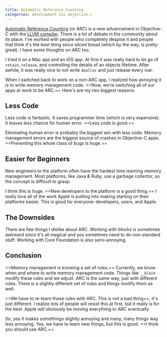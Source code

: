 ```yaml
---
title: Automatic Reference Counting
categories: development ios objective-c
---
```


[Automatic Reference Counting](http://clang.llvm.org/docs/AutomaticReferenceCounting.html) (or ARC) is a new advancement in Objective-C with the [LLVM compiler](http://llvm.org/). There is a lot of debate in the community about its place. I've worked with people who completely despise it and people that think it's the best thing since sliced bread (which by the way, is pretty great). I have some thoughts on ARC too.

I tried it on a Mac app and an iOS app. At first it was really hard to let go of `retain`, `release`, and controlling the details of an objects lifetime. After awhile, it was really nice to not write `dealloc` and just release every ivar.

When I switched back to work on a non-ARC app, I realized how annoying it is to write memory management code. ==Now, we're switching all of our apps at work to be ARC.== Here's are my two biggest reasons:

## Less Code

Less code is fantastic. It saves programmer time (which is very expensive). It leaves less chance for human error. ==Less code is good.==

Eliminating human error is probably the biggest win with less code. Memory management errors are the biggest source of crashes in Objective-C apps. ==Preventing this whole class of bugs is huge.==

## Easier for Beginners

New engineers to the platform often have the hardest time learning memory management. Most platforms, like Java & Ruby, use a garbage collector, so the concept is difficult to grasp.

I think this is huge. ==New developers to the platform is a good thing.== I really love all of the work Apple is putting into making starting on their platforms easier. This is good for everyone: developers, users, and Apple.

## The Downsides

There are few things I dislike about ARC. Working with blocks is sometimes awkward since it's all magical and you sometimes need to do non-standard stuff. Working with Core Foundation is also semi-annoying.

## Conclusion

==Memory management is knowing a set of rules.== Currently, we know when and where to write memory management code. Things like `__block` modify these rules and we adjust. ARC is the same way, just with different rules. There is a slightly different set of rules and things modify them as well.

==We have to re-learn these rules with ARC. This is not a bad thing==, it's just different. I realize lots of people will resist this at first, but it really is for the best. Apple will obviously be moving everything to ARC eventually.

So, yes it makes somethings slightly annoying and many, many things way less annoying. Yes, we have to learn new things, but this is good. ==I think you should use ARC.==
